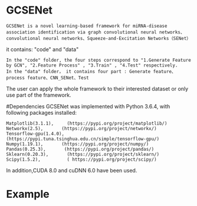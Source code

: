 ﻿# GCSENet

    GCSENet is a novel learning-based framework for miRNA-disease association identification via graph convolutional neural networks、convolutional neural networks、Squeeze-and-Excitation Networks（SENet）

it contains: "code" and "data"

    In the "code" folder, the four steps correspond to "1.Generate Feature by GCN", "2.Feature Process" , "3.Train" , "4.Test" respectively.
    In the "data" folder， it contains four part : Generate feature、process feature、CNN_SENet、Test

The user can apply the whole framework to their interested dataset or only use part of the framework.

#Dependencies
GCSENet was implemented with Python 3.6.4, with following packages installed:

    Matplotlib(3.1.1),     (https://pypi.org/project/matplotlib/)
    Networkx(2.5),       (https://pypi.org/project/networkx/)
    Tensorflow-gpu(1.4.0), (https://pypi.tuna.tsinghua.edu.cn/simple/tensorflow-gpu/)
    Numpy(1.19.1),       (https://pypi.org/project/numpy/)
    Pandas(0.25.3),       (https://pypi.org/project/pandas/)
    Sklearn(0.20.3),       (https://pypi.org/project/sklearn/)
    Scipy(1.5.2),          ( https://pypi.org/project/scipy/)

In addition,CUDA 8.0 and cuDNN 6.0 have been used.

# Example



